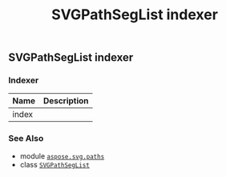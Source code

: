 ﻿---
title: SVGPathSegList indexer
second_title: Aspose.SVG for Python via .NET API References
description: 
type: docs
weight: 100
url: /python-net/aspose.svg.paths/svgpathseglist/__getitem__/
is_root: false
---

## SVGPathSegList indexer

### Indexer
| Name | Description |
| :- | :- |
| index |  |



### See Also
* module [`aspose.svg.paths`](../../)
* class [`SVGPathSegList`](/svg/python-net/aspose.svg.paths/svgpathseglist)
